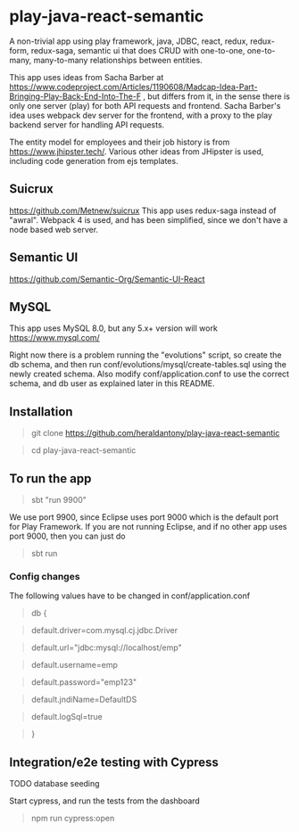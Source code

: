 # play-java-react-semantic
A non-trivial app using play framework, java, JDBC, react, redux, redux-form, redux-saga, semantic ui  that does CRUD with one-to-one, one-to-many, many-to-many relationships between entities.

  This app uses ideas from Sacha Barber at https://www.codeproject.com/Articles/1190608/Madcap-Idea-Part-Bringing-Play-Back-End-Into-The-F , but differs from it, in the sense there is only one server (play) for both API requests and frontend.  Sacha Barber's idea uses webpack dev server for the frontend, with a proxy to the play backend server for handling API requests.
  
  The entity model for employees and their job history is from https://www.jhipster.tech/. Various other ideas from JHipster is used, including code generation from ejs templates.
  
## Suicrux
https://github.com/Metnew/suicrux
This app uses redux-saga instead of "awral". Webpack 4 is used, and has been simplified, since we don't have a node based web server.

## Semantic UI
https://github.com/Semantic-Org/Semantic-UI-React

## MySQL
This app uses MySQL 8.0, but any 5.x+ version will work
https://www.mysql.com/

Right now there is a problem running the "evolutions" script, so create the db schema, and then run
conf/evolutions/mysql/create-tables.sql using the newly created schema. Also modify conf/application.conf
to use the correct schema, and db user as explained later in this README.

## Installation
> git clone https://github.com/heraldantony/play-java-react-semantic

> cd play-java-react-semantic

## To run the app
> sbt "run 9900"

We use port 9900, since Eclipse uses port 9000 which is the default port for Play Framework. If you are not running Eclipse, and if no other app uses port 9000, then you can just do

> sbt run


### Config changes
The following values have to be changed in conf/application.conf

> db { 
  
>  default.driver=com.mysql.cj.jdbc.Driver	

>  default.url="jdbc:mysql://localhost/emp"	

>  default.username=emp	

>  default.password="emp123"	

>  default.jndiName=DefaultDS	

>  default.logSql=true	

> }


## Integration/e2e testing with Cypress

TODO database seeding

Start cypress, and run the tests from the dashboard
> npm run cypress:open
